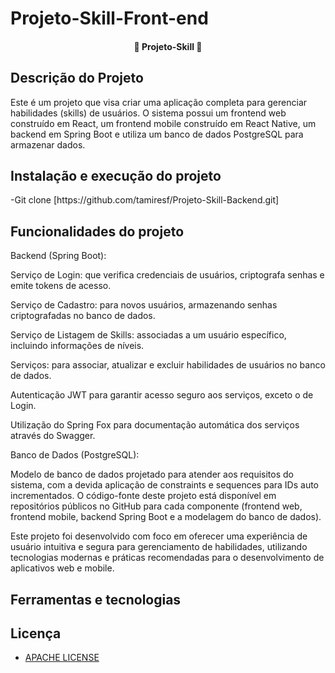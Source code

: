 # Projeto-Skill-Front-end


<h4 align="center"> 
	🚧 Projeto-Skill 🚧
</h4>

## Descrição do Projeto
<p>Este é um projeto que visa criar uma aplicação completa para gerenciar habilidades (skills) de usuários. O sistema possui um frontend web construído em React, um frontend mobile construído em React Native, um backend em Spring Boot e utiliza um banco de dados PostgreSQL para armazenar dados.</p>

## Instalação e execução do projeto
<p>-Git clone [https://github.com/tamiresf/Projeto-Skill-Backend.git]</p>

## Funcionalidades do projeto
Backend (Spring Boot):

<p>Serviço de Login: que verifica credenciais de usuários, criptografa senhas e emite tokens de acesso.</p>
<p>Serviço de Cadastro: para novos usuários, armazenando senhas criptografadas no banco de dados.</p>
<p>Serviço de Listagem de Skills: associadas a um usuário específico, incluindo informações de níveis.</p>
<p>Serviços: para associar, atualizar e excluir habilidades de usuários no banco de dados.</p>
<p>Autenticação JWT para garantir acesso seguro aos serviços, exceto o de Login.</p>
<p>Utilização do Spring Fox para documentação automática dos serviços através do Swagger.</p>
<p>Banco de Dados (PostgreSQL):</p>

Modelo de banco de dados projetado para atender aos requisitos do sistema, com a devida aplicação de constraints e sequences para IDs auto incrementados.
O código-fonte deste projeto está disponível em repositórios públicos no GitHub para cada componente (frontend web, frontend mobile, backend Spring Boot e a modelagem do banco de dados).

Este projeto foi desenvolvido com foco em oferecer uma experiência de usuário intuitiva e segura para gerenciamento de habilidades, utilizando tecnologias modernas e práticas recomendadas para o desenvolvimento de aplicativos web e mobile.

## Ferramentas e tecnologias

## Licença 
- [APACHE LICENSE](https://www.apache.org/licenses/LICENSE-2.0)
